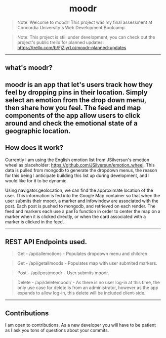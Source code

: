<h1 align="center"> moodr </h1>

> Note: Welcome to moodr! This project was my final assessment at Concordia University's Web Development Bootcamp. 

> Note: This project is still under development, you can check out the project's public trello for planned updates: https://trello.com/b/FjZiyrLo/moodr-planned-updates

---

## what's moodr?

moodr is an app that let's users track how they feel by dropping pins in their location. Simply select an emotion from the drop down menu, then share how you feel. The feed and map components of the app allow users to click around and check the emotional state of a geographic location. 
---

## How does it work? 

Currently I am using the English emotion list from JSilversun's emotion wheel as placeholder: https://github.com/JSilversun/emotion_wheel. This data is pulled from mongodb to generate the dropdown menus, the reason for this being I anticipate building this list up during development, and I would like for it to be dynamic. 

Using navigator.geolocation, we can find the approximate location of the user. This information is fed into the Google Map container so that when the user submits their moodr, a marker and infowindow are associated with the post. Each post is pushed to mongodb, and retrieved on each render. The feed and markers each use a panTo function in order to center the map on a marker when it is clicked directly, or when the card associated with a marker is clicked in the feed.


---

## REST API Endpoints used.



> Get - /api/allemotions - Populates dropdown menu and children.

> Get - /api/getallmoods - Populates map with user submited markers.

> Post - /api/postmoodr - User submits moodr.

> Delete - /api/deletemoodr/ - As there is no user log-in at this time, the only use case for delete is from an administrator, however as the app expands to allow log-in, this delete will be included client-side. 


---

## Contributions

I am open to contributions. As a new developer you will have to be patient as I ask you tons of questions about your commits. 
